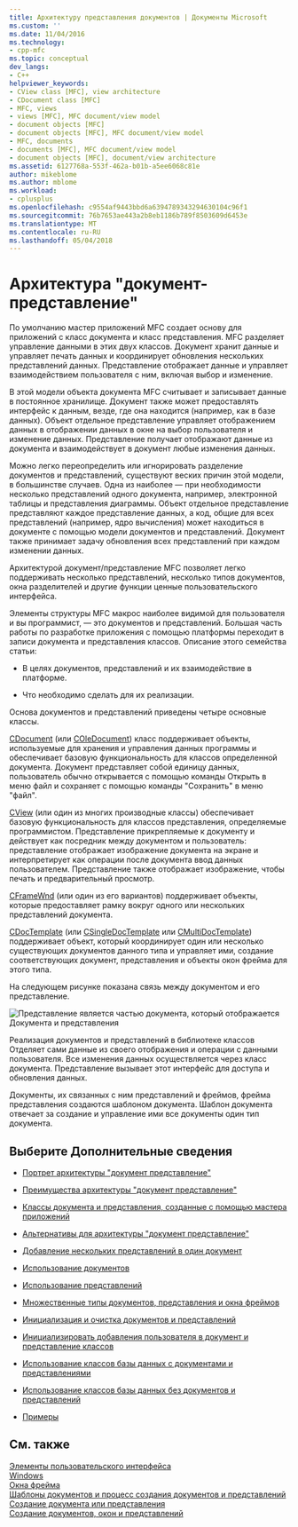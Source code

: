```yaml
---
title: Архитектуру представления документов | Документы Microsoft
ms.custom: ''
ms.date: 11/04/2016
ms.technology:
- cpp-mfc
ms.topic: conceptual
dev_langs:
- C++
helpviewer_keywords:
- CView class [MFC], view architecture
- CDocument class [MFC]
- MFC, views
- views [MFC], MFC document/view model
- document objects [MFC]
- document objects [MFC], MFC document/view model
- MFC, documents
- documents [MFC], MFC document/view model
- document objects [MFC], document/view architecture
ms.assetid: 6127768a-553f-462a-b01b-a5ee6068c81e
author: mikeblome
ms.author: mblome
ms.workload:
- cplusplus
ms.openlocfilehash: c9554af9443bbd6a6394789343294630104c96f1
ms.sourcegitcommit: 76b7653ae443a2b8eb1186b789f8503609d6453e
ms.translationtype: MT
ms.contentlocale: ru-RU
ms.lasthandoff: 05/04/2018
---
```

# <a name="documentview-architecture"></a>Архитектура "документ-представление"
По умолчанию мастер приложений MFC создает основу для приложений с класс документа и класс представления. MFC разделяет управление данными в этих двух классов. Документ хранит данные и управляет печать данных и координирует обновления нескольких представлений данных. Представление отображает данные и управляет взаимодействием пользователя с ним, включая выбор и изменение.  
  
 В этой модели объекта документа MFC считывает и записывает данные в постоянное хранилище. Документ также может предоставлять интерфейс к данным, везде, где она находится (например, как в базе данных). Объект отдельное представление управляет отображением данных в отображении данных в окне на выбор пользователя и изменение данных. Представление получает отображают данные из документа и взаимодействует в документ любые изменения данных.  
  
 Можно легко переопределить или игнорировать разделение документов и представлений, существуют веских причин этой модели, в большинстве случаев. Одна из наиболее — при необходимости несколько представлений одного документа, например, электронной таблицы и представления диаграммы. Объект отдельное представление представляют каждое представление данных, а код, общие для всех представлений (например, ядро вычисления) может находиться в документе с помощью модели документов и представлений. Документ также принимает задачу обновления всех представлений при каждом изменении данных.  
  
 Архитектурой документ/представление MFC позволяет легко поддерживать несколько представлений, несколько типов документов, окна разделителей и другие функции ценные пользовательского интерфейса.  
  
 Элементы структуры MFC макрос наиболее видимой для пользователя и вы программист, — это документов и представлений. Большая часть работы по разработке приложения с помощью платформы переходит в записи документа и представления классов. Описание этого семейства статьи:  
  
-   В целях документов, представлений и их взаимодействие в платформе.  
  
-   Что необходимо сделать для их реализации.  
  
 Основа документов и представлений приведены четыре основные классы.  
  
 [CDocument](../mfc/reference/cdocument-class.md) (или [COleDocument](../mfc/reference/coledocument-class.md)) класс поддерживает объекты, используемые для хранения и управления данных программы и обеспечивает базовую функциональность для классов определенной документа. Документ представляет собой единицу данных, пользователь обычно открывается с помощью команды Открыть в меню файл и сохраняет с помощью команды "Сохранить" в меню "файл".  
  
 [CView](../mfc/reference/cview-class.md) (или один из многих производные классы) обеспечивает базовую функциональность для классов представления, определяемые программистом. Представление прикрепляемые к документу и действует как посредник между документом и пользователь: представление отображает изображение документа на экране и интерпретирует как операции после документа ввод данных пользователем. Представление также отображает изображение, чтобы печать и предварительный просмотр.  
  
 [CFrameWnd](../mfc/reference/cframewnd-class.md) (или один из его вариантов) поддерживает объекты, которые предоставляет рамку вокруг одного или нескольких представлений документа.  
  
 [CDocTemplate](../mfc/reference/cdoctemplate-class.md) (или [CSingleDocTemplate](../mfc/reference/csingledoctemplate-class.md) или [CMultiDocTemplate](../mfc/reference/cmultidoctemplate-class.md)) поддерживает объект, который координирует один или несколько существующих документов данного типа и управляет ими, создание соответствующих документ, представления и объекты окон фрейма для этого типа.  
  
 На следующем рисунке показана связь между документом и его представление.  
  
 ![Представление является частью документа, который отображается](../mfc/media/vc379n1.gif "vc379n1")  
Документа и представления  
  
 Реализация документов и представлений в библиотеке классов Отделяет сами данные из своего отображения и операции с данными пользователя. Все изменения данных осуществляется через класс документа. Представление вызывает этот интерфейс для доступа и обновления данных.  
  
 Документы, их связанных с ним представлений и фреймов, фрейма представления создаются шаблоном документа. Шаблон документа отвечает за создание и управление ими все документы один тип документа.  
  
## <a name="what-do-you-want-to-know-more-about"></a>Выберите Дополнительные сведения  
  
-   [Портрет архитектуры "документ представление"](../mfc/a-portrait-of-the-document-view-architecture.md)  
  
-   [Преимущества архитектуры "документ представление"](../mfc/advantages-of-the-document-view-architecture.md)  
  
-   [Классы документа и представления, созданные с помощью мастера приложений](../mfc/document-and-view-classes-created-by-the-mfc-application-wizard.md)  
  
-   [Альтернативы для архитектуры "документ представление"](../mfc/alternatives-to-the-document-view-architecture.md)  
  
-   [Добавление нескольких представлений в один документ](../mfc/adding-multiple-views-to-a-single-document.md)  
  
-   [Использование документов](../mfc/using-documents.md)  
  
-   [Использование представлений](../mfc/using-views.md)  
  
-   [Множественные типы документов, представления и окна фреймов](../mfc/multiple-document-types-views-and-frame-windows.md)  
  
-   [Инициализация и очистка документов и представлений](../mfc/initializing-and-cleaning-up-documents-and-views.md)  
  
-   [Инициализировать добавления пользователя в документ и представление классов](../mfc/creating-new-documents-windows-and-views.md)  
  
-   [Использование классов базы данных с документами и представлениями](../data/mfc-using-database-classes-with-documents-and-views.md)  
  
-   [Использование классов базы данных без документов и представлений](../data/mfc-using-database-classes-without-documents-and-views.md)  
  
-   [Примеры](../visual-cpp-samples.md)  
  
## <a name="see-also"></a>См. также  
 [Элементы пользовательского интерфейса](../mfc/user-interface-elements-mfc.md)   
 [Windows](../mfc/windows.md)   
 [Окна фрейма](../mfc/frame-windows.md)   
 [Шаблоны документов и процесс создания документов и представлений](../mfc/document-templates-and-the-document-view-creation-process.md)   
 [Создание документа или представления](../mfc/document-view-creation.md)   
 [Создание документов, окон и представлений](../mfc/creating-new-documents-windows-and-views.md)

